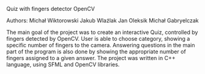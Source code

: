 Quiz with fingers detector OpenCV

Authors:
Michał Wiktorowski
Jakub Wlaźlak
Jan Oleksik
Michał Gabryelczak

The main goal of the project was to create an interactive Quiz, controlled by fingers detected by OpenCV.
User is able to choose category, showing a specific number of fingers to the camera.
Answering questions in the main part of the program is also done by showing the appropriate number of fingers assigned to a given answer.
The project was written in C++ language, using SFML and OpenCV libraries.
